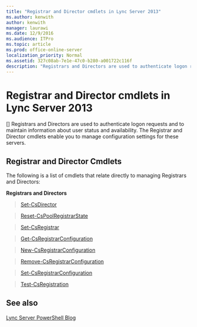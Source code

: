 ```yaml
---
title: "Registrar and Director cmdlets in Lync Server 2013"
ms.author: kenwith
author: kenwith
manager: laurawi
ms.date: 12/9/2016
ms.audience: ITPro
ms.topic: article
ms.prod: office-online-server
localization_priority: Normal
ms.assetid: 327c08ab-7e1e-47c0-b280-a001722c116f
description: "Registrars and Directors are used to authenticate logon requests and to maintain information about user status and availability. The Registrar and Director cmdlets enable you to manage configuration settings for these servers."
---
```


# Registrar and Director cmdlets in Lync Server 2013
[]
Registrars and Directors are used to authenticate logon requests and to maintain information about user status and availability. The Registrar and Director cmdlets enable you to manage configuration settings for these servers.
  
## Registrar and Director Cmdlets

The following is a list of cmdlets that relate directly to managing Registrars and Directors:
  
 **Registrars and Directors**
  
> [Set-CsDirector](set-csdirector.md)
    
> [Reset-CsPoolRegistrarState](reset-cspoolregistrarstate.md)
    
> [Set-CsRegistrar](set-csregistrar.md)
    
> [Get-CsRegistrarConfiguration](get-csregistrarconfiguration.md)
    
> [New-CsRegistrarConfiguration](new-csregistrarconfiguration.md)
    
> [Remove-CsRegistrarConfiguration](remove-csregistrarconfiguration.md)
    
> [Set-CsRegistrarConfiguration](set-csregistrarconfiguration.md)
    
> [Test-CsRegistration](test-csregistration.md)
    
## See also

#### 

[Lync Server PowerShell Blog](https://go.microsoft.com/fwlink/p/?linkId=203150)

